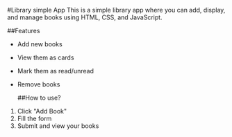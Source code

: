 #Library simple App
This is a simple library app where you can add, display, and manage books using HTML, CSS, and JavaScript.

##Features
- Add new books
- View them as cards
- Mark them as read/unread
- Remove books


  ##How to use?

1. Click "Add Book"
2. Fill the form
3. Submit and view your books

